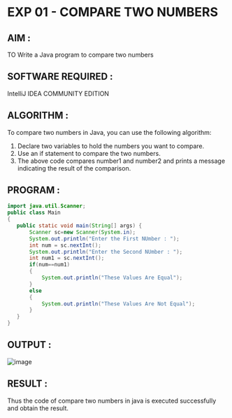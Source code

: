 # EXP 01 - COMPARE TWO NUMBERS

## AIM :
TO Write a Java program to compare two numbers

## SOFTWARE REQUIRED :
IntelliJ IDEA COMMUNITY EDITION

## ALGORITHM :

To compare two numbers in Java, you can use the following algorithm:

1) Declare two variables to hold the numbers you want to compare.
2) Use an if statement to compare the two numbers.
3) The above code compares number1 and number2 and prints a message indicating the result of the comparison.

## PROGRAM :
```java
import java.util.Scanner;
public class Main
{
   public static void main(String[] args) {
       Scanner sc=new Scanner(System.in);
       System.out.println("Enter the First NUmber : ");
       int num = sc.nextInt();
       System.out.println("Enter the Second NUmber : ");
       int num1 = sc.nextInt();
       if(num==num1)
       {
           System.out.println("These Values Are Equal");
       }
       else
       {
           System.out.println("These Values Are Not Equal");
       }
   }
}
```
## OUTPUT :

![image](https://github.com/Monisha-11/EXP-2---JAVA/assets/93427240/b9a39464-8e85-4293-a106-70c58cb793a5)

## RESULT :

Thus the code of compare two numbers in java is executed successfully and obtain the result.

